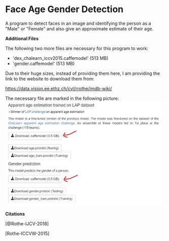 # Face Age Gender Detection

A program to detect faces in an image and identifying the person as a "Male" or "Female" and also give an approximate estimate of their age.

**Additional Files**

The following two more files are necessary for this program to work:
- 'dex_chalearn_iccv2015.caffemodel' (513 MB)</li>
- 'gender.caffemodel' (513 MB)</li>

Due to their huge sizes, instead of providing them here, I am providing the link to the website to download them from:

<https://data.vision.ee.ethz.ch/cvl/rrothe/imdb-wiki/>

The necessary file are marked in the following picture:
![Required .caffemodel files](caffemodels.jpg)


**Citations**

[@Rothe-IJCV-2018]

[Rothe-ICCVW-2015]

